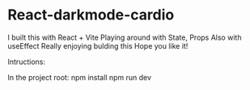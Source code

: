 # React-darkmode-cardio

I built this with React + Vite
Playing around with State, Props
Also with useEffect
Really enjoying bulding this
Hope you like it!

Intructions:

In the project root:
npm install
npm run dev